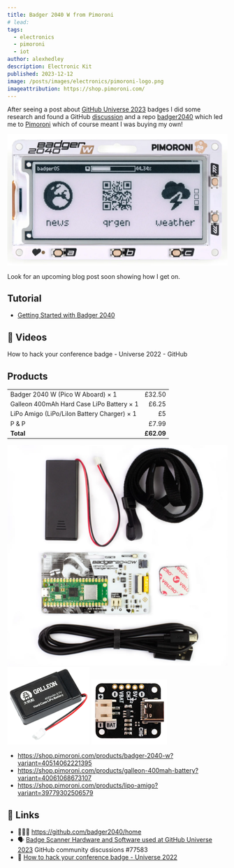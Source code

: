 ```yaml
---
title: Badger 2040 W from Pimoroni
# lead:
tags:
  - electronics
  - pimoroni
  - iot
author: alexhedley
description: Electronic Kit
published: 2023-12-12
image: /posts/images/electronics/pimoroni-logo.png
imageattribution: https://shop.pimoroni.com/
---
```


<!-- # Badger 2040 W from Pimoroni -->

After seeing a post about [GitHub Universe 2023](https://githubuniverse.com/) badges I did some research and found a GitHub [discussion](https://github.com/orgs/community/discussions/77583) and a repo [badger2040](https://github.com/badger2040/home) which led me to [Pimoroni](https://pimoroni.com) which of course meant I was buying my own!

![Badger 2040 W Kit](images/electronics/badger2040w.png "Badger 2040 W")

Look for an upcoming blog post soon showing how I get on.

## Tutorial

- [Getting Started with Badger 2040](https://learn.pimoroni.com/article/getting-started-with-badger-2040)

## 📼 Videos

How to hack your conference badge - Universe 2022 - GitHub

<?# YouTube ilpC7E69jOU /?>

<!-- <iframe width="560" height="315" src="https://www.youtube.com/embed/ilpC7E69jOU" title="How to hack your conference badge - Universe 2022" frameborder="0" allow="accelerometer; autoplay; clipboard-write; encrypted-media; gyroscope; picture-in-picture; web-share" allowfullscreen></iframe> -->

## Products

|                                             |            |
| ------------------------------------------- | ---------: |
| Badger 2040 W (Pico W Aboard) × 1           |     £32.50 |
| Galleon 400mAh Hard Case LiPo Battery × 1   |      £6.25 |
| LiPo Amigo (LiPo/LiIon Battery Charger) × 1 |         £5 |
| P & P                                       |      £7.99 |
| **Total**                                   | **£62.09** |

![Badger 2040 W Kit](images/electronics/Badger2040Wkit.png "Badger 2040 W Kit")
![Galleon 400mAh Hard Case LiPo Battery](images/electronics/galleon_400mah.png "Galleon 400mAh Hard Case LiPo Battery")
![LiPo Amigo (LiPo/LiIon Battery Charger)](images/electronics/lipo-amigo.png "LiPo Amigo (LiPo/LiIon Battery Charger)")

- https://shop.pimoroni.com/products/badger-2040-w?variant=40514062221395
- https://shop.pimoroni.com/products/galleon-400mah-battery?variant=40061068673107
- https://shop.pimoroni.com/products/lipo-amigo?variant=39779302506579

## 🔗 Links

- 👩🏻‍💻 https://github.com/badger2040/home
- 🗣 [Badge Scanner Hardware and Software used at GitHub Universe 2023](https://github.com/orgs/community/discussions/77583) GitHub community discussions #77583
- 📼 [How to hack your conference badge - Universe 2022](https://www.youtube.com/watch?v=ilpC7E69jOU)
